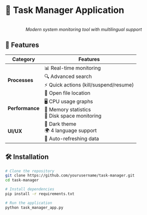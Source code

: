# 🚀 Task Manager Application

<div align="center">
  <br/>
  <em>Modern system monitoring tool with multilingual support</em>
</div>

## 🌟 Features

| Category        | Features                                                                 |
|-----------------|--------------------------------------------------------------------------|
| **Processes**   | 📊 Real-time monitoring<br>🔍 Advanced search<br>⚡ Quick actions (kill/suspend/resume)<br>📂 Open file location |
| **Performance** | 🖥️ CPU usage graphs<br>💾 Memory statistics<br>💽 Disk space monitoring               |
| **UI/UX**       | 🌙 Dark theme<br>🌍 4 language support<br>🔄 Auto-refreshing data                  |

## 🛠️ Installation

```bash
# Clone the repository
git clone https://github.com/yourusername/task-manager.git
cd task-manager

# Install dependencies
pip install -r requirements.txt

# Run the application
python task_manager_app.py

